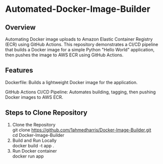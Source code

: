 # Automated-Docker-Image-Builder
## Overview
Automating Docker image uploads to Amazon Elastic Container Registry (ECR) using GitHub Actions. 
This repository demonstrates a CI/CD pipeline that builds a Docker image for a simple Python "Hello World" application, then pushes the image to AWS ECR using GitHub Actions. 
## Features
Dockerfile:
Builds a lightweight Docker image for the application.

GitHub Actions CI/CD Pipeline:
Automates building, tagging, then pushing Docker images to AWS ECR.
## Steps to Clone Repository
1. Clone the Repository   
git clone  https://github.com/1ahmedharris/Docker-Image-Builder.git  
cd Docker-Image-Builder  
2. Build and Run Locally   
docker build -t app .    
3. Run Docker container  
docker run app  
